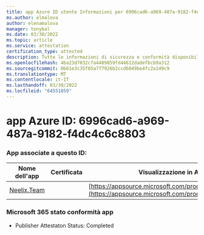 ```yaml
---
title: app Azure ID utente Informazioni per 6996cad6-a969-487a-9182-f4dc4c6c8803
ms.author: elmalova
author: elenamalova
manager: tonybal
ms.date: 03/30/2022
ms.topic: article
ms.service: attestation
certification_type: attested
description: Tutte le informazioni di sicurezza e conformità disponibili per 6996cad6-a969-487a-9182-f4dc4c6c8803.
ms.openlocfilehash: 4ba23d7032cfa4489859fd44612dadefbcb9a312
ms.sourcegitcommit: 0b61e3c35f05a7f7926b2ccd6049be4fc2a149c9
ms.translationtype: MT
ms.contentlocale: it-IT
ms.lasthandoff: 03/30/2022
ms.locfileid: "64551859"
---
```

# <a name="azure-app-id-6996cad6-a969-487a-9182-f4dc4c6c8803"></a>app Azure ID: 6996cad6-a969-487a-9182-f4dc4c6c8803


### <a name="apps-associated-with-this-id"></a>App associate a questo ID:
| **Nome dell'app** | **Certificata** | **Visualizzazione in AppSource** |
|--------------|---------------|-----------------------|
| [Neelix.Team](../forward/WA200003047.md) |  | [https://appsource.microsoft.com/product/office/WA200003047](https://appsource.microsoft.com/product/office/WA200003047) |

### <a name="microsoft-365-app-compliance-status"></a>Microsoft 365 stato conformità app
- Publisher Attestaton Status: Completed

